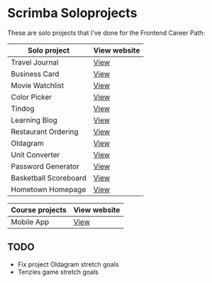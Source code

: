 # Scrimba Soloprojects
These are solo projects that I've done for the Frontend Career Path:

| Solo project          | View website                                       |
|-----------------------|----------------------------------------------------|
| Travel Journal        | [View](https://travel-journal.bartmars.dev)        |
| Business Card         | [View](https://business-card.bartmars.dev)         |
| Movie Watchlist       | [View](https://movie-watchlist.bartmars.dev)       |
| Color Picker          | [View](https://color-picker.bartmars.dev)          |
| Tindog                | [View](https://tindog.bartmars.dev)                |
| Learning Blog         | [View](https://learning-blog.bartmars.dev)         |
| Restaurant Ordering   | [View](https://restaurant-ordering.bartmars.dev)   |
| Oldagram              | [View](https://oldagram.bartmars.dev)              |
| Unit Converter        | [View](https://unit-converter.bartmars.dev)        |
| Password Generator    | [View](https://password-generator.bartmars.dev)    |
| Basketball Scoreboard | [View](https://basketball-scoreboard.bartmars.dev) |
| Hometown Homepage     | [View](https://hometown-homepage.bartmars.dev)     |

| Course projects       | View website                                       |
|-----------------------|----------------------------------------------------|
| Mobile App            | [View](https://mobile-app.bartmars.dev)            |

## TODO
* Fix project Oldagram stretch goals
* Tenzies game stretch goals